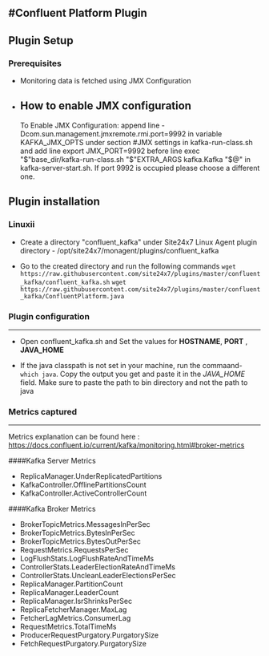 #Confluent Platform Plugin
---

## Plugin Setup

### Prerequisites
* Monitoring data is fetched using JMX Configuration

* How to enable JMX configuration
    ---
    
    To Enable JMX Configuration: append line -Dcom.sun.management.jmxremote.rmi.port=9992 in variable KAFKA_JMX_OPTS under section #JMX settings in kafka-run-class.sh and add line export JMX_PORT=9992 before line exec "$"base_dir/kafka-run-class.sh "$"EXTRA_ARGS kafka.Kafka "$@" in kafka-server-start.sh. If port 9992 is occupied please choose a different one.


## Plugin installation

### Linuxii
* Create a directory "confluent_kafka" under Site24x7 Linux Agent plugin directory - /opt/site24x7/monagent/plugins/confluent_kafka

* Go to the created directory and run the following commands
    `wget https://raw.githubusercontent.com/site24x7/plugins/master/confluent_kafka/confluent_kafka.sh`
    `wget https://raw.githubusercontent.com/site24x7/plugins/master/confluent_kafka/ConfluentPlatform.java`


### Plugin configuration
---
* Open confluent_kafka.sh and Set the values for **HOSTNAME**, **PORT** , **JAVA_HOME**

* If the java classpath is not set in your machine, run the commaand- `which java`. Copy the output you get and paste it in the *JAVA_HOME* field. Make sure to paste the path to bin directory and not the path to java

### Metrics captured
---

Metrics explanation can be found here : https://docs.confluent.io/current/kafka/monitoring.html#broker-metrics

####Kafka Server Metrics
* ReplicaManager.UnderReplicatedPartitions
* KafkaController.OfflinePartitionsCount
* KafkaController.ActiveControllerCount

####Kafka Broker Metrics
* BrokerTopicMetrics.MessagesInPerSec
* BrokerTopicMetrics.BytesInPerSec
* BrokerTopicMetrics.BytesOutPerSec
* RequestMetrics.RequestsPerSec
* LogFlushStats.LogFlushRateAndTimeMs
* ControllerStats.LeaderElectionRateAndTimeMs
* ControllerStats.UncleanLeaderElectionsPerSec
* ReplicaManager.PartitionCount
* ReplicaManager.LeaderCount
* ReplicaManager.IsrShrinksPerSec
* ReplicaFetcherManager.MaxLag
* FetcherLagMetrics.ConsumerLag
* RequestMetrics.TotalTimeMs
* ProducerRequestPurgatory.PurgatorySize
* FetchRequestPurgatory.PurgatorySize

